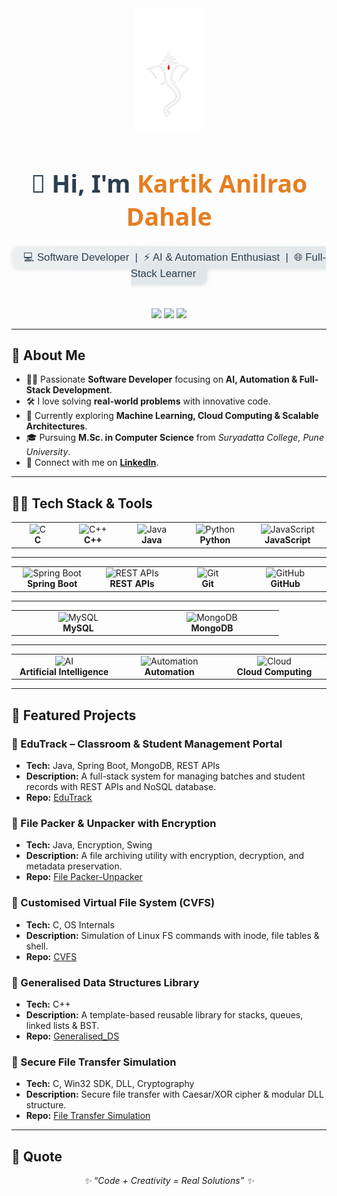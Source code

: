 <div align="center">

  <!-- Profile Logo -->
  <img src="https://github.com/KartikkxCode/KartikkxCode/blob/main/bappa.png" width="110" alt="Profile Logo"/>

  <!-- Name -->
  <h1 align="center" style="font-size: 2.8em; font-weight: 900; color: #2c3e50; font-family: 'Segoe UI', Tahoma, Geneva, Verdana, sans-serif;">
    👋 Hi, I'm <span style="color:#e67e22;">Kartik Anilrao Dahale</span>
  </h1>

  <!-- Tagline -->
  <p align="center">
    <span style="
      font-size: 1.2em;
      color: #2c3e50;
      background: linear-gradient(135deg, #ecf0f1, #dfe6e9);
      padding: 8px 18px;
      border-radius: 10px;
      font-family: Verdana, Geneva, sans-serif;
      box-shadow: 0 2px 6px rgba(0,0,0,0.1);
    ">
      💻 Software Developer &nbsp;|&nbsp; ⚡ AI & Automation Enthusiast &nbsp;|&nbsp; 🌐 Full-Stack Learner
    </span>
  </p>

  <br>

  <!-- Social Links -->
  <p align="center">
    <a href="https://github.com/KartikkxCode" target="_blank"><img src="https://img.shields.io/badge/GitHub-171515?style=for-the-badge&logo=github&logoColor=white"/></a>
    <a href="https://www.linkedin.com/in/kartik-dahale-422462231" target="_blank"><img src="https://img.shields.io/badge/LinkedIn-0e76a8?style=for-the-badge&logo=linkedin&logoColor=white"/></a>
    <a href="mailto:kartikdahale067@gmail.com" target="_blank"><img src="https://img.shields.io/badge/Gmail-c71610?style=for-the-badge&logo=gmail&logoColor=white"/></a>
  </p>

</div>

---

## 🚀 About Me

- 👨‍💻 Passionate **Software Developer** focusing on **AI, Automation & Full-Stack Development**.  
- 🛠️ I love solving **real-world problems** with innovative code.  
- 🌱 Currently exploring **Machine Learning, Cloud Computing & Scalable Architectures**.  
- 🎓 Pursuing **M.Sc. in Computer Science** from *Suryadatta College, Pune University*.  
- 🔗 Connect with me on [**LinkedIn**](https://www.linkedin.com/in/kartik-dahale-422462231).

---

## 🧑‍💻 Tech Stack & Tools  

<div align="center">

<table>
  <tr>
    <td align="center" width="200">
      <img src="https://cdn.jsdelivr.net/gh/devicons/devicon/icons/c/c-original.svg" width="48" height="48" alt="C"/><br>
      <b>C</b>
    </td>
    <td align="center" width="200">
      <img src="https://cdn.jsdelivr.net/gh/devicons/devicon/icons/cplusplus/cplusplus-original.svg" width="48" height="48" alt="C++"/><br>
      <b>C++</b>
    </td>
    <td align="center" width="200">
      <img src="https://cdn.jsdelivr.net/gh/devicons/devicon/icons/java/java-original.svg" width="48" height="48" alt="Java"/><br>
      <b>Java</b>
    </td>
    <td align="center" width="200">
      <img src="https://cdn.jsdelivr.net/gh/devicons/devicon/icons/python/python-original.svg" width="48" height="48" alt="Python"/><br>
      <b>Python</b>
    </td>
    <td align="center" width="200">
      <img src="https://cdn.jsdelivr.net/gh/devicons/devicon/icons/javascript/javascript-original.svg" width="48" height="48" alt="JavaScript"/><br>
      <b>JavaScript</b>
    </td>
  </tr>
</table>

---

<table>
  <tr>
    <td align="center" width="200">
      <img src="https://cdn.jsdelivr.net/gh/devicons/devicon/icons/spring/spring-original.svg" width="48" height="48" alt="Spring Boot"/><br>
      <b>Spring Boot</b>
    </td>
    <td align="center" width="200">
      <img src="https://cdn-icons-png.flaticon.com/512/5968/5968342.png" width="48" height="48" alt="REST APIs"/><br>
      <b>REST APIs</b>
    </td>
    <td align="center" width="200">
      <img src="https://cdn.jsdelivr.net/gh/devicons/devicon/icons/git/git-original.svg" width="48" height="48" alt="Git"/><br>
      <b>Git</b>
    </td>
    <td align="center" width="200">
      <img src="https://cdn.jsdelivr.net/gh/devicons/devicon/icons/github/github-original.svg" width="48" height="48" alt="GitHub"/><br>
      <b>GitHub</b>
    </td>
  </tr>
</table>

---

<table>
  <tr>
    <td align="center" width="200">
      <img src="https://cdn.jsdelivr.net/gh/devicons/devicon/icons/mysql/mysql-original.svg" width="48" height="48" alt="MySQL"/><br>
      <b>MySQL</b>
    </td>
    <td align="center" width="200">
      <img src="https://cdn.jsdelivr.net/gh/devicons/devicon/icons/mongodb/mongodb-original.svg" width="48" height="48" alt="MongoDB"/><br>
      <b>MongoDB</b>
    </td>
  </tr>
</table>

---

<table>
  <tr>
    <td align="center" width="200">
      <img src="https://cdn.jsdelivr.net/gh/devicons/devicon/icons/tensorflow/tensorflow-original.svg" width="48" height="48" alt="AI"/><br>
      <b>Artificial Intelligence</b>
    </td>
    <td align="center" width="200">
      <img src="https://cdn-icons-png.flaticon.com/512/4712/4712107.png" width="48" height="48" alt="Automation"/><br>
      <b>Automation</b>
    </td>
    <td align="center" width="200">
      <img src="https://cdn.jsdelivr.net/gh/devicons/devicon/icons/amazonwebservices/amazonwebservices-original.svg" width="48" height="48" alt="Cloud"/><br>
      <b>Cloud Computing</b>
    </td>
  </tr>
</table>

</div>



---

## 📌 Featured Projects

### 🔹 EduTrack – Classroom & Student Management Portal  
- **Tech:** Java, Spring Boot, MongoDB, REST APIs  
- **Description:** A full-stack system for managing batches and student records with REST APIs and NoSQL database.  
- **Repo:** [EduTrack](https://github.com/KartikkxCode/edutrack-portal)

### 🔹 File Packer & Unpacker with Encryption  
- **Tech:** Java, Encryption, Swing  
- **Description:** A file archiving utility with encryption, decryption, and metadata preservation.  
- **Repo:** [File Packer-Unpacker](https://github.com/KartikkxCode/File-Packer-Unpacker)

### 🔹 Customised Virtual File System (CVFS)  
- **Tech:** C, OS Internals  
- **Description:** Simulation of Linux FS commands with inode, file tables & shell.  
- **Repo:** [CVFS](https://github.com/KartikkxCode/CVFS)

### 🔹 Generalised Data Structures Library  
- **Tech:** C++  
- **Description:** A template-based reusable library for stacks, queues, linked lists & BST.  
- **Repo:** [Generalised_DS](https://github.com/KartikkxCode/Generalised_DS)

### 🔹 Secure File Transfer Simulation  
- **Tech:** C, Win32 SDK, DLL, Cryptography  
- **Description:** Secure file transfer with Caesar/XOR cipher & modular DLL structure.  
- **Repo:** [File Transfer Simulation](https://github.com/KartikkxCode/File_Transfer_Simulation)

---

## 🌟 Quote

<p align="center">
  <em>✨ “Code + Creativity = Real Solutions” ✨</em>
</p>
